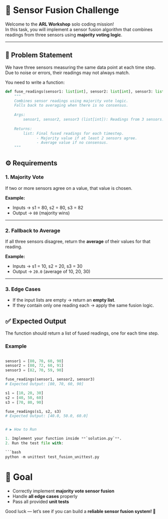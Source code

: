 # 🔗 Sensor Fusion Challenge

Welcome to the **ARL Workshop** solo coding mission!  
In this task, you will implement a sensor fusion algorithm that combines readings from three sensors using **majority voting logic**.

---

## 📝 Problem Statement

We have three sensors measuring the same data point at each time step. Due to noise or errors, their readings may not always match.  

You need to write a function:

```python
def fuse_readings(sensor1: list[int], sensor2: list[int], sensor3: list[int]) -> list:
    """
    Combines sensor readings using majority vote logic.
    Falls back to averaging when there is no consensus.
    
    Args:
        sensor1, sensor2, sensor3 (list[int]): Readings from 3 sensors.
    
    Returns:
        list: Final fused readings for each timestep.
              - Majority value if at least 2 sensors agree.
              - Average value if no consensus.
    """

```

## ⚙️ Requirements

### 1. Majority Vote  
If two or more sensors agree on a value, that value is chosen.  

**Example:**  
- Inputs → s1 = 80, s2 = 80, s3 = 82  
- Output → `80` (majority wins)  

---

### 2. Fallback to Average  
If all three sensors disagree, return the **average** of their values for that reading.  

**Example:**  
- Inputs → s1 = 10, s2 = 20, s3 = 30  
- Output → `20.0` (average of 10, 20, 30)  

---

### 3. Edge Cases  
- If the input lists are empty → return an **empty list**.  
- If they contain only one reading each → apply the same fusion logic.  


## ✅ Expected Output

The function should return a list of fused readings, one for each time step.

### Example

```python

sensor1 = [80, 70, 60, 90]
sensor2 = [80, 72, 60, 91]
sensor3 = [82, 70, 59, 90]

fuse_readings(sensor1, sensor2, sensor3)
# Expected Output: [80, 70, 60, 90]

s1 = [10, 20, 30]
s2 = [40, 50, 60]
s3 = [70, 80, 90]

fuse_readings(s1, s2, s3)
# Expected Output: [40.0, 50.0, 60.0]


# ▶️ How to Run

1. Implement your function inside **`solution.py`**.  
2. Run the test file with:

```bash
python -m unittest test_fusion_unittest.py
```

# 🎯 Goal

- Correctly implement **majority vote sensor fusion**  
- Handle **all edge cases** properly  
- Pass all provided **unit tests**  

Good luck — let’s see if you can build a **reliable sensor fusion system! 🚀**


